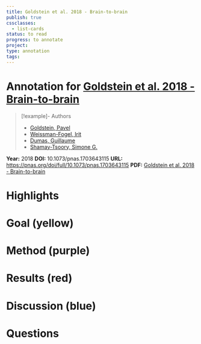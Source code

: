 ```yaml
---
title: Goldstein et al. 2018 - Brain-to-brain
publish: true
cssclasses:
  - list-cards
status: to read
progress: to annotate
project:
type: annotation
tags:
---
```

# Annotation for [Goldstein et al. 2018 - Brain-to-brain](Papers/References/Goldstein%20et%20al.%202018%20-%20Brain-to-brain)

> [!example]- Authors
> - [Goldstein, Pavel](Goldstein%2C%20Pavel)
> - [Weissman-Fogel, Irit](Weissman-Fogel%2C%20Irit)
> - [Dumas, Guillaume](Dumas%2C%20Guillaume)
> - [Shamay-Tsoory, Simone G.](Shamay-Tsoory%2C%20Simone%20G.)

**Year:** 2018
**DOI:** 10.1073/pnas.1703643115
**URL:** https://pnas.org/doi/full/10.1073/pnas.1703643115
**PDF:** [Goldstein et al. 2018 - Brain-to-brain](Papers/PDFs/Goldstein%20et%20al.%202018%20-%20Brain-to-brain%20coupling%20during%20handholding%20is%20associated%20with%20pain%20reduction.pdf)

# Highlights


# Goal (yellow)


# Method (purple)


# Results (red)


# Discussion (blue)


# Questions

